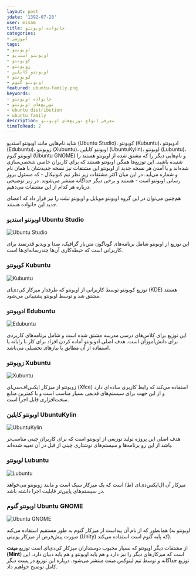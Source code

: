 ```yaml
---
layout: post
jdate: '1392-07-28'
user: misam
title: خانواده اوبونتو
categories:
- آموزشی
tags:
- اوبونتو
- اوبونتو استدیو
- کوبونتو
- زوبونتو
- اوبونتو کایلین
- لوبونتو
- اوبونتو گنوم
featured: ubuntu-family.png
keywords:
- خانواده اوبونتو
- توزیع‌های اوبونتو
- ubuntu distribution
- ubuntu family
description: معرفی انواع توزیع‌های اوبونتو
timeToRead: 2
---
```


شاید نام‌هایی مانند اوبونتو استدیو (Ubuntu Studio)، کوبونتو (Kubuntu)، ادوبونتو (Edubuntu)، زوبونتو (Xubuntu)، اوبونتو کایلین (UbuntuKylin)، لوبونتو (Lubuntu)، اوبونتو گنوم (Ubuntu GNOME) و نام‌هایی دیگر را که مشتق شده از اوبونتو هستند را شنیده باشید. این توزیع‌ها همگی اوبونتو هستند که برای کاربران خاصی شخصی‌سازی شده‌اند و با آمدن هر نسخه جدید از اوبونتو این مشتقات نیز نسخه جدیدشان با همان نام و شماره می‌آید. در این </span></span>میان اکثر مشتقات زیر نظر تیم کنونیکال - که مسئول بروز رسانی اوبونتو است - هستند و برخی دیگر جداگانه منتشر می‌شوند. در زیر توضیحی درباره هر کدام از این مشتقات می‌دهیم.

هم‌چنین می‌توان در این گروه اوبونتو موبایل و اوبونتو تبلت را نیز قرار داد که اعضای جدید این خانواده هستند.

### اوبونتو استدیو Ubuntu Studio

![Ubuntu Studio](/linuxiha/images/ubuntu-studio.jpg)

این توزیع از اوبونتو شامل برنامه‌های گوناگون متن‌باز گرافیک، صدا و ویدیو قدرتمند برای کاربرانی است که حیطه‌کاری آن‌ها چندرسانه‌ای‌ها است.

### کوبونتو Kubuntu

![Kubuntu](/linuxiha/images/kubuntu.jpg)

توزیع کوبونتو توسط کاربرانی از اوبونتو که طرفدار میزکار کی‌دی‌ای (KDE) هستند مشتق شد و توسط اوبونتو پشتیبانی می‌شود.

### ادوبونتو Edubuntu

![Edubuntu](/linuxiha/images/edubuntu.jpg)

این توزیع برای کلاس‌های درسی مدرسه مشتق شده است و شامل برنامه‌های کاربردی برای دانش‌آموزان است. هدف اصلی ادوبونتو آماده کردن افراد برای کار با رایانه یا استفاده از آن مطابق با نیازهای تحصیلی می‌باشد.

### زوبونتو Xubuntu

![Xubuntu](/linuxiha/images/xubuntu.jpg)

زوبونتو از میزکار ایکس‌اف‌سی‌ای (Xfce) استفاده می‌کند که رابط کاربری ساده‌ای دارد و از این جهت برای سیستم‌های قدیمی بسیار مناسب است و با کمترین منابع سخت‌افزاری قابل اجرا است.

### اوبونتو کایلین UbuntuKylin

![UbuntuKylin](/linuxiha/images/ubuntu-kylin.jpg)

هدف اصلی این پروژه تولید توزیعی از اوبونتو است که برای کاربران چینی مناسب‌تر باشد از این رو برنامه‌ها و سیستم‌های نوشتاری چینی از قبل در آن تعبیه شده‌اند.

### لوبونتو Lubuntu

![Lubuntu](/linuxiha/images/lubuntu.jpg)

میزکار آن ال‌ایکس‌دی‌ای (ط) است که یک میزکار سبک است و مانند زوبونتو می‌خواهد در سیستم‌های پایین‌تر قابلیت اجرا داشته باشد.

### اوبونتو گنوم Ubuntu GNOME

![Ubuntu GNOME](/linuxiha/images/ubunut-gnome.jpg)

همانطور که از نام آن پیداست از میزکار گنوم به طور مستقیم استفاده می‌کند (اوبونتو به صورت پیش‌فرض از میزکار یونیتی (Unity) که پایه گنوم است استفاده می‌کند).

از مشتقات دیگر اوبونتو که بسیار محبوب دوستداران میزکار کی‌دی‌ای است توزیع **مینت (Mint**) است که میزکارهای دیگر را نیز دارد و هم پایه اوبونتو و هم پایه دبیان دارد. این توزیع جداگانه و توسط تیم لینوکس مینت منتشر می‌شود. درباره این توزیع در پست دیگر کامل توضیح خواهیم داد.